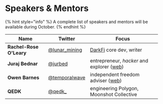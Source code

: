 # Speakers & Mentors

{% hint style="info" %}
A complete list of speakers and mentors will be available during October.
{% endhint %}

| Name                    | Twitter                                             | Focus                                                                    |
| ----------------------- | --------------------------------------------------- | ------------------------------------------------------------------------ |
| **Rachel-Rose O'Leary** | [@lunar\_mining](https://twitter.com/lunar\_mining) | [DarkFi](https://dark.fi/) core dev, writer                              |
| **Juraj Bednar**        | [@jurbed](https://twitter.com/jurbed)               | entrepreneur, _hacker_ and explorer ([web](https://juraj.bednar.io/en/)) |
| **Owen Barnes**         | [@temporalwave](https://twitter.com/temporalwave)   | independent freedom adviser ([web](https://www.owenbarnes.com/))         |
| **QEDK**                | [@qedk\_](https://twitter.com/qedk\_)               | engineering Polygon, Moonshot Collective                                 |

